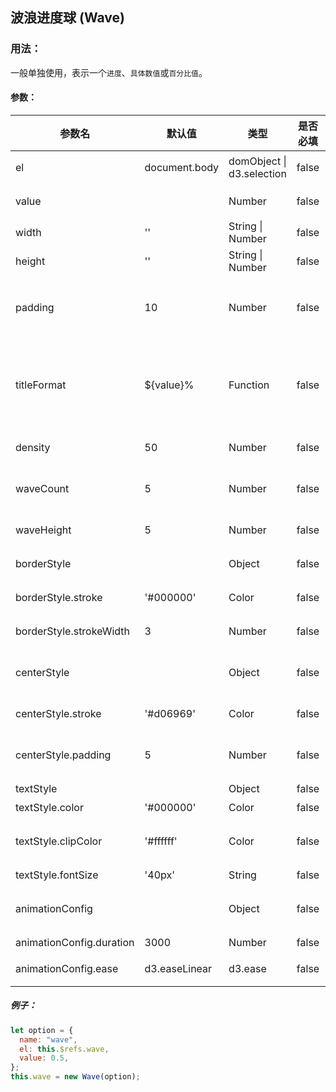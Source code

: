 ## 波浪进度球 (Wave)

### 用法：
一般单独使用，表示一个`进度`、`具体数值`或`百分比值`。

#### 参数：
|参数名|默认值|类型|是否必填|说明|
|---|---|---|---|---|
|el|document.body|domObject \| d3.selection |false|图形的主容器|
|value||Number|false|进度条进度|
|width|''|String \| Number|false|图形宽度|
|height|''|String \| Number |false|图形高度|
|padding|10|Number|false|整个进度球距离主容器的边距|
|titleFormat|${value}%| Function |false|一个formatter函数，控制中间文字显示的内容|
|density|50|Number|false|波浪顺滑度|
|waveCount|5|Number|false|同时显示的波浪数量|
|waveHeight|5|Number|false|波浪的高度|
|borderStyle||Object|false|外边框样式|
|borderStyle.stroke|'#000000'|Color|false|外边框颜色|
|borderStyle.strokeWidth|3|Number|false|外边框粗细|
|centerStyle||Object|false|中心波浪填充物样式|
|centerStyle.stroke|'#d06969'|Color|false|填充物颜色|
|centerStyle.padding|5|Number|false|填充物距离外边框的值|
|textStyle||Object|false|文字样式|
|textStyle.color|'#000000'|Color|false|文字颜色|
|textStyle.clipColor|'#ffffff'|Color|false|被波浪淹没的文字颜色|
|textStyle.fontSize|'40px'|String|false|文字大小|
|animationConfig||Object|false|中心波浪填充物样式|
|animationConfig.duration|3000|Number|false|波浪速度|
|animationConfig.ease|d3.easeLinear|d3.ease|false|波浪缓动方式|

##### 例子：
```js
let option = {
  name: "wave",
  el: this.$refs.wave,
  value: 0.5,
};
this.wave = new Wave(option);
```